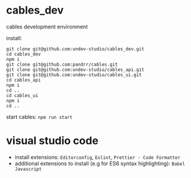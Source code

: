 # cables_dev
cables development environment

install:

```
git clone git@github.com:undev-studio/cables_dev.git
cd cables_dev
npm i
git clone git@github.com:pandrr/cables.git
git clone git@github.com:undev-studio/cables_api.git
git clone git@github.com:undev-studio/cables_ui.git
cd cables_api
npm i
cd ..
cd cables_ui
npm i
cd ..
```

start cables: `npm run start`


# visual studio code
* install extensions: `Editorconfig`, `Eslint`, `Prettier - Code Formatter`
* additional extensions to install (e.g for ES6 syntax highlighting): `Babel Javascript`
